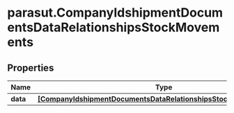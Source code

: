 # parasut.CompanyIdshipmentDocumentsDataRelationshipsStockMovements

## Properties
Name | Type | Description | Notes
------------ | ------------- | ------------- | -------------
**data** | [**[CompanyIdshipmentDocumentsDataRelationshipsStockMovementsData]**](CompanyIdshipmentDocumentsDataRelationshipsStockMovementsData.md) |  | [optional] 


